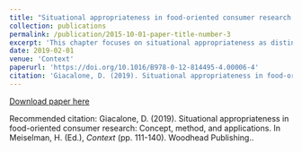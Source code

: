 ```yaml
---
title: "Situational appropriateness in food-oriented consumer research: Concept, method, and applications"
collection: publications
permalink: /publication/2015-10-01-paper-title-number-3
excerpt: 'This chapter focuses on situational appropriateness as distinct from other product-related perceptual variables. It gives an account of its origins in anthropology, and explains its basic importance for justifying consumer product-related behavior. The motivation for operationalizing appropriateness in the context of central location tests (CLT) is discussed, with particular reference to the pioneering work of H. G. Schutz...'
date: 2019-02-01
venue: 'Context'
paperurl: 'https://doi.org/10.1016/B978-0-12-814495-4.00006-4'
citation: 'Giacalone, D. (2019). Situational appropriateness in food-oriented consumer research: Concept, method, and applications. In Meiselman, H. (Ed.), <i>Context</i> (pp. 111-140). Woodhead Publishing.'
---
```


[Download paper here](https://doi.org/10.1016/B978-0-12-814495-4.00006-4)

Recommended citation: Giacalone, D. (2019). Situational appropriateness in food-oriented consumer research: Concept, method, and applications. In Meiselman, H. (Ed.), <i>Context</i> (pp. 111-140). Woodhead Publishing..
